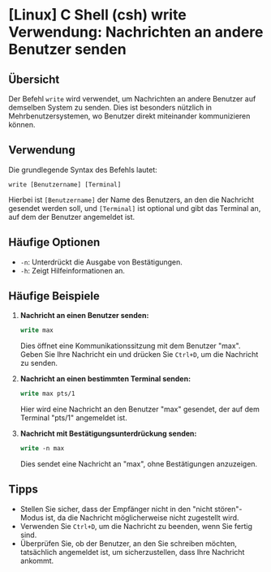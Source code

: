 # [Linux] C Shell (csh) write Verwendung: Nachrichten an andere Benutzer senden

## Übersicht
Der Befehl `write` wird verwendet, um Nachrichten an andere Benutzer auf demselben System zu senden. Dies ist besonders nützlich in Mehrbenutzersystemen, wo Benutzer direkt miteinander kommunizieren können.

## Verwendung
Die grundlegende Syntax des Befehls lautet:

```
write [Benutzername] [Terminal]
```

Hierbei ist `[Benutzername]` der Name des Benutzers, an den die Nachricht gesendet werden soll, und `[Terminal]` ist optional und gibt das Terminal an, auf dem der Benutzer angemeldet ist.

## Häufige Optionen
- `-n`: Unterdrückt die Ausgabe von Bestätigungen.
- `-h`: Zeigt Hilfeinformationen an.

## Häufige Beispiele
1. **Nachricht an einen Benutzer senden:**
   ```csh
   write max
   ```
   Dies öffnet eine Kommunikationssitzung mit dem Benutzer "max". Geben Sie Ihre Nachricht ein und drücken Sie `Ctrl+D`, um die Nachricht zu senden.

2. **Nachricht an einen bestimmten Terminal senden:**
   ```csh
   write max pts/1
   ```
   Hier wird eine Nachricht an den Benutzer "max" gesendet, der auf dem Terminal "pts/1" angemeldet ist.

3. **Nachricht mit Bestätigungsunterdrückung senden:**
   ```csh
   write -n max
   ```
   Dies sendet eine Nachricht an "max", ohne Bestätigungen anzuzeigen.

## Tipps
- Stellen Sie sicher, dass der Empfänger nicht in den "nicht stören"-Modus ist, da die Nachricht möglicherweise nicht zugestellt wird.
- Verwenden Sie `Ctrl+D`, um die Nachricht zu beenden, wenn Sie fertig sind.
- Überprüfen Sie, ob der Benutzer, an den Sie schreiben möchten, tatsächlich angemeldet ist, um sicherzustellen, dass Ihre Nachricht ankommt.